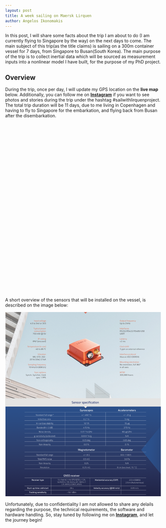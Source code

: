 ```yaml
---
layout: post
title: A week sailing on Maersk Lirquen
author: Angelos Ikonomakis
---
```

[figure_1]: ../images/Lirquen/xsens.png "Figure 1"
In this post, I will share some facts about the trip I am about to do (I am currently flying to Singapore by the way) on the next days to come. The main subject of this trip(as the title claims) is sailing on a 300m container vessel for 7 days, from Singapore to Busan(South Korea). The main purpose of the trip is to collect inertial data which will be sourced as measurement inputs into a nonlinear model I have built, for the purpose of my PhD project.

## Overview

During the trip, once per day, I will update my GPS location on the **live map** below. Additionally, you can follow me on **[Instagram](https://www.instagram.com/angelos.ikonomakis/)** if you want to see photos and stories during the trip under the hashtag #sailwithlirquenproject. The total trip duration will be 11 days, due to me living in Copenhagen and having to fly to Singapore for the embarkation, and flying back from Busan after the disembarkation. 

<style>
    #realtime_map {
    width:100%;
    height:550px;
    border:none;
}  
.lineConnect {
    fill: none;
    stroke: black;
    opacity: 1;
}
div.tooltip { 
    all:initial;
    float:right;
    width:120px;
    height: 120px;
    padding: 6px 8px;
    margin: 10px 10px 0 0;
    font: 14px/16px Arial, Helvetica, sans-serif;
    background: white;
    background: rgba(255,255,255,0.8);
    box-shadow: 0 0 15px rgba(0,0,0,0.2);
    border-radius: 5px;
}
.tooltip>h4{
    margin: 0 0 5px;
    color: #777;
}
.legend {
    all:initial;
    float:right;
    width:120px;
    height: 55px;
    padding: 6px 8px;
    margin: 160px -135px 0 0;
    font: 14px/16px Arial, Helvetica, sans-serif;
    background: white;
    background: rgba(255,255,255,0.8);
    box-shadow: 0 0 15px rgba(0,0,0,0.2);
    border-radius: 5px;
}
.legend i {
    width: 12px;
    height: 12px;
    float: left;
    margin-right: 8px;
    opacity: 0.7;
    border-radius: 6px;
}
</style>

<!-- Add Leaflet's CSS
<link rel="stylesheet" href="https://unpkg.com/leaflet@1.6.0/dist/leaflet.css" Integrity="sha512-xwE/Az9zrjBIphAcBb3F6JVqxf46+CDLwfLMHloNu6KEQCAWi6HcDUbeOfBIptF7tcCzusKFjFw2yuvEpDL9wQ=="
   crossorigin=""/>
 Make sure you put this AFTER Leaflet's CSS
 <script src="https://unpkg.com/leaflet@1.6.0/dist/leaflet.js" integrity="sha512-gZwIG9x3wUXg2hdXF6+rVkLF/0Vi9U8D2Ntg4Ga5I5BZpVkVxlJWbSQtXPSiUTtC0TjtGOmxa1AJPuV0CPthew=="
   crossorigin=""></script>-->


<!-- //cdn.leafletjs.com/leaflet-0.7/leaflet-->
<div id="realtime_map"></div>

<script>
/*
 * Leaflet.Sleep
 */

/*
 * Default Button (touch devices only)
 */

L.Control.SleepMapControl = L.Control.extend({

  initialize: function(opts){
    L.setOptions(this,opts);
  },

  options: {
    position: 'topright',
    prompt: 'disable map',
    styles: {
      'backgroundColor': 'white',
      'padding': '5px',
      'border': '2px solid gray'
    }
  },

  buildContainer: function(){
    var self = this;
    var container = L.DomUtil.create('p', 'sleep-button');
    var boundEvent = this._nonBoundEvent.bind(this);
    container.appendChild( document.createTextNode( this.options.prompt ));
    L.DomEvent.addListener(container, 'click', boundEvent);
    L.DomEvent.addListener(container, 'touchstart', boundEvent);

    Object.keys(this.options.styles).map(function(key) {
      container.style[key] = self.options.styles[key];
    });

    return (this._container = container);
  },

  onAdd: function () {
    return this._container || this.buildContainer();
  },

  _nonBoundEvent: function(e) {
    L.DomEvent.stop(e);
    if (this._map) this._map.sleep._sleepMap();
    return false;
  }

});

L.Control.sleepMapControl = function(){
  return new L.Control.SleepMapControl();
};


/*
 * The Sleep Handler
 */

L.Map.mergeOptions({
  sleep: true,
  sleepTime: 750,
  wakeTime: 750,
  wakeMessageTouch: 'Touch to Wake',
  sleepNote: true,
  hoverToWake: true,
  sleepOpacity:.7,
  sleepButton: L.Control.sleepMapControl
});

L.Map.Sleep = L.Handler.extend({

  addHooks: function () {
    var self = this;
    this.sleepNote = L.DomUtil.create('p', 'sleep-note', this._map._container);
    this._enterTimeout = null;
    this._exitTimeout = null;

    /*
     * If the device has only a touchscreen we will never get
     * a mouseout event, so we add an extra button to put the map
     * back to sleep manually.
     *
     * a custom control/button can be provided by the user
     * with the map's `sleepButton` option
     */
    this._sleepButton = this._map.options.sleepButton();

    if (this._map.tap) {
      this._map.addControl(this._sleepButton);
    }

    var mapStyle = this._map._container.style;
    mapStyle.WebkitTransition += 'opacity .5s';
    mapStyle.MozTransition += 'opacity .5s';

    this._setSleepNoteStyle();
    this._sleepMap();
  },

  removeHooks: function () {
    if (!this._map.scrollWheelZoom.enabled()){
      this._map.scrollWheelZoom.enable();
    }
    if (this._map.tap && !this._map.tap.enabled()) {
      this._map.touchZoom.enable();
      this._map.dragging.enable();
      this._map.tap.enable();
    }
    L.DomUtil.setOpacity( this._map._container, 1);
    L.DomUtil.setOpacity( this.sleepNote, 0);
    this._removeSleepingListeners();
    this._removeAwakeListeners();
  },

  _setSleepNoteStyle: function() {
    var noteString = '';
    var style = this.sleepNote.style;

    if(this._map.tap) {
      noteString = this._map.options.wakeMessageTouch;
    } else if (this._map.options.wakeMessage) {
      noteString = this._map.options.wakeMessage;
    } else if (this._map.options.hoverToWake) {
      noteString = 'click or hover to wake the map';
    } else {
      noteString = 'click to wake';
    }

    if( this._map.options.sleepNote ){
      this.sleepNote.appendChild(document.createTextNode( noteString ));
      style.pointerEvents = 'none';
      style.maxWidth = '180px';
      style.transitionDuration = '.2s';
      style.zIndex = 5000;
      style.opacity = '.6';
      style.margin = 'auto';
      style.textAlign = 'center';
      style.borderRadius = '4px';
      style.top = '50%';
      style.position = 'relative';
      style.padding = '5px';
      style.border = 'solid 2px black';
      style.color = 'black';
      style.background = 'white';

      if(this._map.options.sleepNoteStyle) {
        var noteStyleOverrides = this._map.options.sleepNoteStyle;
        Object.keys(noteStyleOverrides).map(function(key) {
          style[key] = noteStyleOverrides[key];
        });
      }
    }
  },

  _wakeMap: function (e) {
    this._stopWaiting();
    this._map.scrollWheelZoom.enable();
    if (this._map.tap) {
      this._map.touchZoom.enable();
      this._map.dragging.enable();
      this._map.tap.enable();
      this._map.addControl(this._sleepButton);
    }
    L.DomUtil.setOpacity( this._map._container, 1);
    this.sleepNote.style.opacity = 0;
    this._addAwakeListeners();
  },

  _sleepMap: function () {
    this._stopWaiting();
    this._map.scrollWheelZoom.disable();

    if (this._map.tap) {
      this._map.touchZoom.disable();
      this._map.dragging.disable();
      this._map.tap.disable();
      this._map.removeControl(this._sleepButton);
    }

    L.DomUtil.setOpacity( this._map._container, this._map.options.sleepOpacity);
    this.sleepNote.style.opacity = .4;
    this._addSleepingListeners();
  },

  _wakePending: function () {
    this._map.once('mousedown', this._wakeMap, this);
    if (this._map.options.hoverToWake){
      var self = this;
      this._map.once('mouseout', this._sleepMap, this);
      self._enterTimeout = setTimeout(function(){
          self._map.off('mouseout', self._sleepMap, self);
          self._wakeMap();
      } , self._map.options.wakeTime);
    }
  },

  _sleepPending: function () {
    var self = this;
    self._map.once('mouseover', self._wakeMap, self);
    self._exitTimeout = setTimeout(function(){
        self._map.off('mouseover', self._wakeMap, self);
        self._sleepMap();
    } , self._map.options.sleepTime);
  },

  _addSleepingListeners: function(){
    this._map.once('mouseover', this._wakePending, this);
    this._map.tap &&
      this._map.once('click', this._wakeMap, this);
  },

  _addAwakeListeners: function(){
    this._map.once('mouseout', this._sleepPending, this);
  },

  _removeSleepingListeners: function(){
    this._map.options.hoverToWake &&
      this._map.off('mouseover', this._wakePending, this);
    this._map.off('mousedown', this._wakeMap, this);
    this._map.tap &&
      this._map.off('click', this._wakeMap, this);
  },

  _removeAwakeListeners: function(){
    this._map.off('mouseout', this._sleepPending, this);
  },

  _stopWaiting: function () {
    this._removeSleepingListeners();
    this._removeAwakeListeners();
    var self = this;
    if(this._enterTimeout) clearTimeout(self._enterTimeout);
    if(this._exitTimeout) clearTimeout(self._exitTimeout);
    this._enterTimeout = null;
    this._exitTimeout = null;
  }
});

L.Map.addInitHook('addHandler', 'sleep', L.Map.Sleep);

// The center must be updated whenever I put a new coordinate on the map
var center = [22.46,111.50]

var mymap = L.map('realtime_map').setView(center, 4);
        L.tileLayer('https://api.mapbox.com/styles/v1/{id}/tiles/{z}/{x}/{y}?access_token={accessToken}', {
    attribution: 'Map data &copy; <a href="https://www.openstreetmap.org/">OpenStreetMap</a> contributors, <a href="https://creativecommons.org/licenses/by-sa/2.0/">CC-BY-SA</a>, Imagery © <a href="https://www.mapbox.com/">Mapbox</a>',
    maxZoom: 18,
    id: 'mapbox/streets-v11',
    accessToken: 'pk.eyJ1Ijoib2lrb25hbmciLCJhIjoiY2ozM2RjcjIyMDBjODJ3bzh3bnRyOHBxMyJ9.nQH16WG-DcBB_TQEEJiuCA'
}).addTo(mymap);

// Create starting marker
var marker_start = L.marker([1.274548, 103.758484]).addTo(mymap);
marker_start.bindPopup("<b>Starting Point!</b>").openPopup();

// Create finishing marker
var marker_finish = L.marker([35.11, 129.05]).addTo(mymap);
marker_finish.bindPopup("<b>Finishing Point!</b>").openPopup();

//  Initialize the SVG layer (OLD CSS)
mymap._initPathRoot() 

/* We simply pick up the SVG from the map object (OLD CSS)*/
var svg = d3.select("#realtime_map").select("svg"),
g = svg.append("g");

// Define the div for the tooltip
var div = d3.select("#realtime_map")
            .append("div") 
            .attr("class", "tooltip")       
            .style("opacity", .9);

// Add a starting message
div.html("<h4>Live Location</h4>"+ "<br/>" + "Hover over a point");

// Define the div for the legend
var legend = d3.select("#realtime_map")
               .append("div")
               .attr("class", "legend")
               .style("opacity", .9);
               
// Add a starting message
legend.html('<i style="background: green"></i>' + 'Starting Point' + '<br/>' + 
            '<i style="background: yellow"></i>' + 'Daily Update' + '<br/>' +
            '<i style="background: red"></i>' + 'Finish Point');
            
// Hardcode the values of the csv
var csv = `day,date,lat,lon,state
0,2019-12-09 08:59:00,1.274548,103.758484,0
1,2019-12-10 21:42:00,1.273252,103.9429,1
2,2019-12-11 21:00:00,2.6905,105.145,1
3,2019-12-12 22:28:00,8.3,109.4,1
4,2019-12-13 21:35:00,14.8,112.5,1
5,2019-12-15 02:30:00,22.33255,114.1172,2
`;

var collection = d3.csvParse(csv);

// Stream transform. transforms geometry before passing it to
// listener. Can be used in conjunction with d3.geoPath
// to implement the transform.
var transform = d3.geoTransform({point: projectPoint});

//d3.geoPath translates GeoJSON to SVG path codes.
//essentially a path generator. In this case it's
// a path generator referencing our custom "projection"
// which is the Leaflet method latLngToLayerPoint inside
// our function called projectPoint
var path = d3.geoPath().projection(transform);

// Add a LatLng object to each item in the dataset
collection.forEach(function(d) {
d.LatLng = new L.LatLng(d.lat,
d.lon)
})

// For simplicity I hard-coded this! I'm taking
// the first object (the origin)
// and destination and adding them separately to
// better style them.
// var startpoint = collection[0]
// var endpoint = collection[collection.state==0]
// console.log(endpoint)
// Add the points of the days excluding the starting and finishing day
var feature = g.selectAll("path")
.data(collection)
.enter().append("circle")
.style("fill", function(d) {
if(+d.state == 0){
return 'green'
}
else if(+d.state == 1){
return 'yellow'
}
else if(+d.state == 2){
return 'red'
}
})  
.style("opacity", function(d) {
if(+d.state == 0){
return 1
}
else if(+d.state == 1){
return 0.7
}
else if(+d.state == 2){
return 0.8
}
})   
.attr("r", function(d) {
if(+d.state == 0){
return 10
}
else if(+d.state == 1){
return 5
}
else if(+d.state == 2){
return 10
}
})
.on("mouseover", mouseover)
.on("mouseout" , mouseout);


// Here we will make the points into a single
// line/path. Note that we surround the featuresdata
// with [] to tell d3 to treat all the points as a
// single line. For now these are basically points
// but below we set the "d" attribute using the 
// line creator function from above.
var linePath = g.selectAll(".lineConnect")
.data([collection])
.enter()
.append("path")
.attr("class", "lineConnect");

// Here we're creating a FUNCTION to generate a line
// from input points. Since input points will be in 
// Lat/Long they need to be converted to map units
// with applyLatLngToLayer
var toLine = d3.line()
.x(function(d) {
return applyLatLngToLayer(d).x
})
.y(function(d) {
return applyLatLngToLayer(d).y
})
.curve(d3.curveCardinal);


mymap.on("viewreset", update);
update();

// Create a function to handle the layers on zoum in and out
function update() {
feature.attr("transform", 
function(d) { 
return "translate("+ 
mymap.latLngToLayerPoint(d.LatLng).x +","+ 
mymap.latLngToLayerPoint(d.LatLng).y +")";
}
)
linePath.attr("d", toLine)
} // close update

// Create a function to handle the tip on mouseover
function mouseover(d){
        if(+d.state == 0){
            // Write staff on tooltip
            div.html("<h4>Realtime Location</h4>" + "<br/>" + "<strong>Starting point!</strong>"+ "<br/>" + "Date: " + d.date + " UTC+8")  
        }
        else if(+d.state == 1){
            // Write staff on tooltip
            div.html("<h4>Realtime Location</h4>" + "<br/>" + "Day " + d.day + "<br/>" + "Date: " + d.date + " UTC+8")  
        }
        else if(+d.state == 2){
            // Write staff on tooltip
            div.html("<h4>Realtime Location</h4>" + "<br/>" + "<strong>Finish point</strong>" + "<br/>" + "Total Days " + d.day + "<br/>" + "Date: " + d.date + " UTC+8")  
        }
        // Show tooltip
        div.transition()    
           .duration(200)    
           .style("opacity", .9);

        // Place the tooltip
        // div.style("left", (d3.event.pageX) + "px")   
        //    .style("top", (d3.event.pageY - 28) + "px");
}// close mouseover
// Create a function to handle the tip on mouseout
function mouseout(d){
        // remove the tip
        div.transition()
           .duration(500)
           .style("opacity", .9); 

        div.html("<h4>Realtime Location</h4>"+ "<br/>" + "Hover over a point");
}// close mouseout
// Use Leaflet to implement a D3 geometric transformation.
// the latLngToLayerPoint is a Leaflet conversion method:
//Returns the map layer point that corresponds to the given geographical
// coordinates (useful for placing overlays on the map).
function projectPoint(x, y) {
    var point = mymap.latLngToLayerPoint(new L.LatLng(y, x));
    this.stream.point(point.x, point.y);
}  // close projectPoint  

// similar to projectPoint this function converts lat/long to
// svg coordinates except that it accepts a point from our 
// GeoJSON
function applyLatLngToLayer(d) {
    var y = d.lat
    var x = d.lon
    return mymap.latLngToLayerPoint(new L.LatLng(y, x));
} // close applyLatLngToLayer
</script>

A short overview of the sensors that will be installed on the vessel, is described on the image below:

![xsens_overview][figure_1]

Unfortunately, due to confidentiality I am not allowed to share any delails regarding the purpose, the technical requirements, the software and hardware handling. So, stay tuned by following me on **[Instagram](https://www.instagram.com/angelos.ikonomakis/)**, and let the journey begin! 


